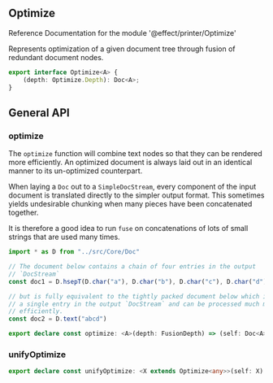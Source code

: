 ## Optimize

Reference Documentation for the module '@effect/printer/Optimize'

Represents optimization of a given document tree through fusion of redundant
document nodes.

```ts
export interface Optimize<A> {
    (depth: Optimize.Depth): Doc<A>;
}
```

## General API

### optimize

The `optimize` function will combine text nodes so that they can be rendered
more efficiently. An optimized document is always laid out in an identical
manner to its un-optimized counterpart.

When laying a `Doc` out to a `SimpleDocStream`, every component of the input
document is translated directly to the simpler output format. This sometimes
yields undesirable chunking when many pieces have been concatenated together.

It is therefore a good idea to run `fuse` on concatenations of lots of small
strings that are used many times.

```typescript
import * as D from "../src/Core/Doc"

// The document below contains a chain of four entries in the output
// `DocStream`
const doc1 = D.hsepT(D.char("a"), D.char("b"), D.char("c"), D.char("d"))

// but is fully equivalent to the tightly packed document below which is only
// a single entry in the output `DocStream` and can be processed much more
// efficiently.
const doc2 = D.text("abcd")
```

```ts
export declare const optimize: <A>(depth: FusionDepth) => (self: Doc<A>) => Doc<A>;
```

### unifyOptimize

```ts
export declare const unifyOptimize: <X extends Optimize<any>>(self: X) => Optimize<[X] extends [Optimize<infer AX>] ? AX : never>;
```

